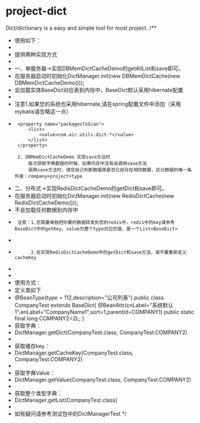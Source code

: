 # project-dict
Dict/dictionary is a easy and simple tool for most project.
/**
 * 使用如下：
 * 
 * 提供两种实现方式
 * 
 * 一、单服务器->实现DBMemDictCacheDemo的getAllList和save即可。
 * 在服务器启动时初始化DictManager.init(new DBMemDictCache(new DBMemDictCacheDemo()));
 * 会加载实体BaseDict对应表到内存中，BaseDict默认采用hibernate配置
 * 
 * 	注意1.如果您的系统也采用hibernate,请在spring配置文件中添加（采用mybatis请忽略这一点）
 *  	<property name="packagesToScan">
            <list>
                <value>com.air.utils.dict.*</value>
            </list>
        </property>
        
        2. DBMemDictCacheDemo 实现save方法时
        	每次获取字典数据的时候，如果内存中没有会调用save方法
        	调用save方法时，请您自己判断数据库是否已经存在相同数据，区分数据的唯一条件是：company+project+type
        	
 * 二、分布式->实现RedisDictCacheDemo的getDict和save即可。
 * 在服务器启动时初始化DictManager.init(new RedisDictCache(new RedisDictCacheDemo()));
 * 不会加载任何数据到内存中
 * 		注意：1.您需要单独把你要的数据转发到您的redis中，redis中的key请参考BaseDict中的getKey，value为整个type对应的值，是一个List<BaseDict>
 * 
 *           2.在实现RedisDictCacheDemo中的getDict和save方法，请不要重新定义cacheKey
 *     
 *  
 *   使用方式：
 *   定义类如下
 *  @BeanType(type = 112,description="公司列表")
	public class CompanyTest extends BaseDict{
		 @BeanAttr(cnLabel="系统默认1",enLabel="CompanyName1",sort=1,parentId=COMPANY1)
		 public static final long COMPANY2=2L;
	 }
 *   获取字典：
 *   DictManager.getDict(CompanyTest.class, CompanyTest.COMPANY2)  
 *         
 *   获取缓存key：
 *   DictManager.getCacheKey(CompanyTest.class, CompanyTest.COMPANY2)  
 *         
 *   获取字典Value：
 *   DictManager.getValue(CompanyTest.class, CompanyTest.COMPANY2)  
 *         
 *   获取整个类型字典：
 *   DictManager.getList(CompanyTest.class)  
 *          
 *    如有疑问请参考测试包中的DictManagerTest
 */
